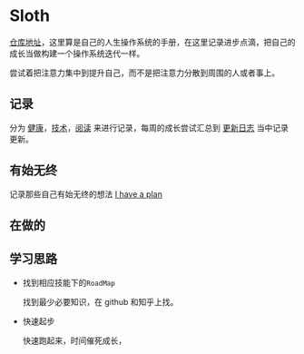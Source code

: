 # Sloth

[仓库地址](https://gitee.com/felix9ia/sloth)，这里算是自己的人生操作系统的手册，在这里记录进步点滴，把自己的成长当做构建一个操作系统迭代一样。



尝试着把注意力集中到提升自己，而不是把注意力分散到周围的人或者事上。

## 记录


分为 [健康](./health/README.md)，[技术](./computer/README.md)，[阅读](./reading/README.md) 来进行记录，每周的成长尝试汇总到 [更新日志](./log/README.md) 当中记录更新。


## 有始无终
记录那些自己有始无终的想法
[I have a plan](https://www.notion.so/I-have-a-plan-e319ef10bfd7497ba006c96e912fcfeb)


## 在做的

## 学习思路
- 找到相应技能下的`RoadMap`

    找到最少必要知识，在 github 和知乎上找。

- 快速起步

    快速跑起来，时间催死成长，
